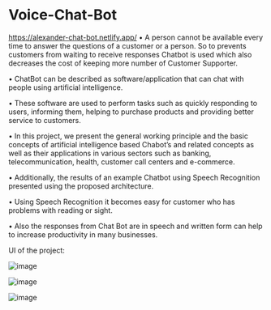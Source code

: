 # Voice-Chat-Bot
https://alexander-chat-bot.netlify.app/
•	A person cannot be available every time to answer the questions of a customer or a person. So to  prevents customers from waiting to receive responses Chatbot is used which also decreases the cost of keeping more number of Customer Supporter.

•	ChatBot can be described as software/application that can chat with people using artificial intelligence.

•	These software are used to perform tasks such as quickly responding to users, informing them, helping to purchase products and providing better service to customers. 

•	In this project, we present the general working principle and the basic concepts of artificial intelligence based Chabot’s and related concepts as well as their applications in various sectors such as banking, telecommunication, health, customer call centers and e-commerce. 

•	Additionally, the results of an example Chatbot using Speech Recognition presented using the proposed architecture.

•	Using Speech Recognition it becomes easy for customer who has problems with reading or sight.

•	Also the responses from Chat Bot are in speech and written form can help to increase productivity in many businesses.

UI of the project:

![image](https://user-images.githubusercontent.com/77162392/180450168-bd090f4a-a017-44fe-9ffc-72b582d6dc00.png)

![image](https://user-images.githubusercontent.com/77162392/180450190-39b97a26-0129-4871-8b55-7587ce0426b2.png)
 
 ![image](https://user-images.githubusercontent.com/77162392/180450118-da225dae-aa4d-4fdc-a9d9-a6c879b4d798.png)


 
